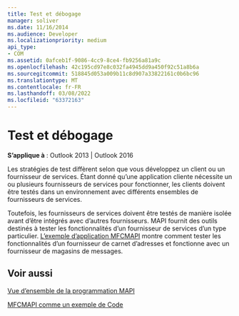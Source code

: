 ```yaml
---
title: Test et débogage
manager: soliver
ms.date: 11/16/2014
ms.audience: Developer
ms.localizationpriority: medium
api_type:
- COM
ms.assetid: 0afceb1f-9086-4cc9-8ce4-fb9256a81a9c
ms.openlocfilehash: 42c195cd97e8c032fa4945dd9a450f92c51a8b6a
ms.sourcegitcommit: 518845d053a009b11c8d907a33822161c0b6bc96
ms.translationtype: MT
ms.contentlocale: fr-FR
ms.lasthandoff: 03/08/2022
ms.locfileid: "63372163"
---
```

# <a name="testing-and-debugging"></a>Test et débogage

  
  
**S’applique à** : Outlook 2013 | Outlook 2016 
  
Les stratégies de test diffèrent selon que vous développez un client ou un fournisseur de services. Étant donné qu’une application cliente nécessite un ou plusieurs fournisseurs de services pour fonctionner, les clients doivent être testés dans un environnement avec différents ensembles de fournisseurs de services.
  
Toutefois, les fournisseurs de services doivent être testés de manière isolée avant d’être intégrés avec d’autres fournisseurs. MAPI fournit des outils destinés à tester les fonctionnalités d’un fournisseur de services d’un type particulier. [L’exemple d’application MFCMAPI](https://go.microsoft.com/fwlink/?LinkId=124154) montre comment tester les fonctionnalités d’un fournisseur de carnet d’adresses et fonctionne avec un fournisseur de magasins de messages. 
  
## <a name="see-also"></a>Voir aussi



[Vue d’ensemble de la programmation MAPI](mapi-programming-overview.md)
  
[MFCMAPI comme un exemple de Code](mfcmapi-as-a-code-sample.md)

